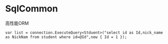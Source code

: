 # SqlCommon
高性能ORM

```
var list = connection.ExecuteQuery<Stduent>("select id as Id,nick_name as NickNam from student where id=@Id",new { Id = 1 });
```
